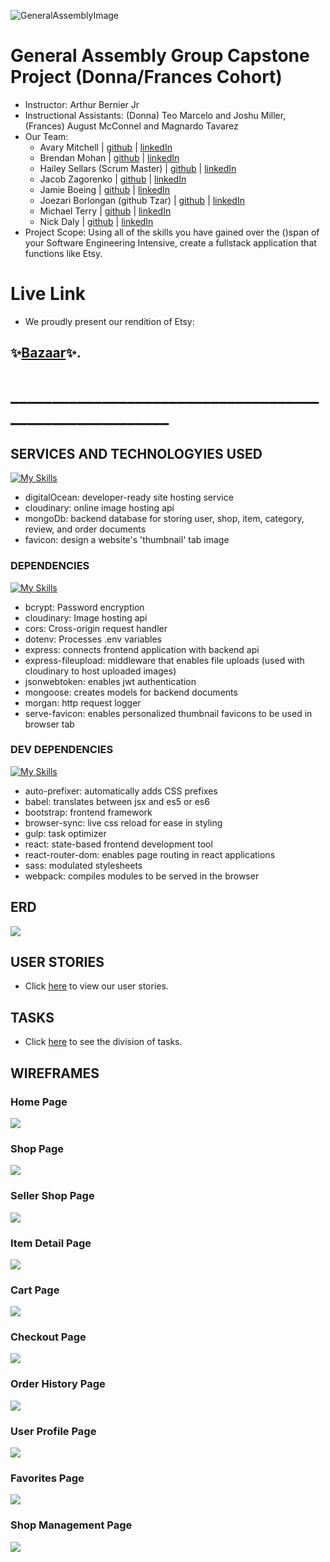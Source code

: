 ![GeneralAssemblyImage](https://ga-website-production-herokuapp-com.global.ssl.fastly.net/packs/media/assets/images/logo_1200_by_627-e2f4e80d2e8073fa1b8c0a2bb36f2d46.jpg)

# General Assembly Group Capstone Project (Donna/Frances Cohort)
- Instructor: Arthur Bernier Jr
- Instructional Assistants: (Donna) Teo Marcelo and Joshu Miller, (Frances) August McConnel and Magnardo Tavarez
- Our Team: 
    - Avary Mitchell | [github](https://github.com/Anmitchell) | [linkedIn](https://www.linkedin.com/in/avary-mitchell-6b493612a/)
    - Brendan Mohan | [github](https://github.com/MoHanSolo) | [linkedIn](https://www.linkedin.com/in/brendan-mohan/)
    - Hailey Sellars (Scrum Master) | [github](https://github.com/hlysllrs) | [linkedIn](https://www.linkedin.com/in/hailey-sellars/)
    - Jacob Zagorenko | [github](https://github.com/Jacob1635) | [linkedIn](https://www.linkedin.com/in/jacob-zagorenko/)
    - Jamie Boeing | [github](https://github.com/JamieBoeing) | [linkedIn](https://www.linkedin.com/in/jamie-boeing/)
    - Joezari Borlongan (github Tzar) | [github](https://github.com/joe-bor) | [linkedIn](https://www.linkedin.com/in/joe-bor/)
    - Michael Terry | [github](https://github.com/m-j-terry) | [linkedIn](https://www.linkedin.com/in/michaeljterry/)
    - Nick Daly | [github](https://github.com/ndaly94) | [linkedIn](https://www.linkedin.com/in/nickdaly94/)
- Project Scope: Using all of the skills you have gained over the ()span of your Software Engineering Intensive, create a fullstack application that functions like Etsy. 

# Live Link
- We proudly present our rendition of Etsy: 
## ✨[Bazaar](INSERT_LIVE_LINK_HERE)✨.

# ________________________________________________________

## SERVICES AND TECHNOLOGYIES USED
[![My Skills](https://skillicons.dev/icons?i=css,html,js)](https://skillicons.dev)
- digitalOcean: developer-ready site hosting service
- cloudinary: online image hosting api
- mongoDb: backend database for storing user, shop, item, category, review, and order documents
- favicon: design a website's 'thumbnail' tab image

### DEPENDENCIES
[![My Skills](https://skillicons.dev/icons?i=express,mongodb)](https://skillicons.dev)

- bcrypt: Password encryption
- cloudinary: Image hosting api
- cors: Cross-origin request handler
- dotenv: Processes .env variables
- express: connects frontend application with backend api
- express-fileupload: middleware that enables file uploads (used with cloudinary to host uploaded images)
- jsonwebtoken: enables jwt authentication
- mongoose: creates models for backend documents
- morgan: http request logger
- serve-favicon: enables personalized thumbnail favicons to be used in browser tab


### DEV DEPENDENCIES
[![My Skills](https://skillicons.dev/icons?i=babel,bootstrap,gulp,nodejs,react,sass,webpack)](https://skillicons.dev)
- auto-prefixer: automatically adds CSS prefixes
- babel: translates between jsx and es5 or es6
- bootstrap: frontend framework
- browser-sync: live css reload for ease in styling
- gulp: task optimizer 
- react: state-based frontend development tool
- react-router-dom: enables page routing in react applications
- sass: modulated stylesheets 
- webpack: compiles modules to be served in the browser

## ERD
![](ERD.png)

## USER STORIES
- Click [here](https://github.com/users/MoHanSolo/projects/2/views/1) to view our user stories.

## TASKS
- Click [here](https://github.com/users/hlysllrs/projects/2/views/1) to see the division of tasks.

## WIREFRAMES
### Home Page
![](HomePage.png)

### Shop Page
![](ShopPage.png)

### Seller Shop Page
![](SellerShop.png)

### Item Detail Page
![](ItemDetail.png)

### Cart Page
![](Cart.png)

### Checkout Page
![](Checkout.png)

### Order History Page
![](OrderHistory.png)

### User Profile Page
![](UserProfile.png)

### Favorites Page
![](Favorites.png)

### Shop Management Page
![](ShopManagement.png)
